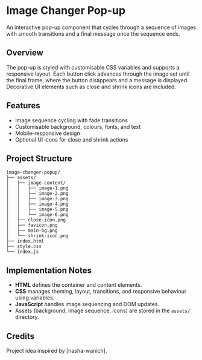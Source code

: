 # Image Changer Pop-up

An interactive pop-up component that cycles through a sequence of images with smooth transitions and a final message once the sequence ends.

## Overview

The pop-up is styled with customisable CSS variables and supports a responsive layout. Each button click advances through the image set until the final frame, where the button disappears and a message is displayed. Decorative UI elements such as close and shrink icons are included.

## Features

* Image sequence cycling with fade transitions
* Customisable background, colours, fonts, and text
* Mobile-responsive design
* Optional UI icons for close and shrink actions

## Project Structure

```
image-changer-popup/
├── assets/
│   ├── image-content/
│   │   ├── image-1.png
│   │   ├── image-2.png
│   │   ├── image-3.png
│   │   ├── image-4.png
│   │   ├── image-5.png
│   │   └── image-6.png
│   ├── close-icon.png
│   ├── favicon.png
│   ├── main-bg.png
│   └── shrink-icon.png
├── index.html
├── style.css
└── index.js
```

## Implementation Notes

* **HTML** defines the container and content elements.
* **CSS** manages theming, layout, transitions, and responsive behaviour using variables.
* **JavaScript** handles image sequencing and DOM updates.
* Assets (background, image sequence, icons) are stored in the `assets/` directory.

## Credits

Project idea inspired by [nasha-wanich].
